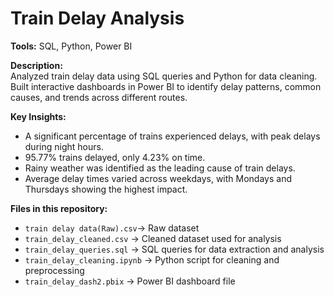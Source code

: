# Train Delay Analysis

**Tools:** SQL, Python, Power BI  

**Description:**  
Analyzed train delay data using SQL queries and Python for data cleaning. Built interactive dashboards in Power BI to identify delay patterns, common causes, and trends across different routes.  

**Key Insights:**  
- A significant percentage of trains experienced delays, with peak delays during night hours. 
- 95.77% trains delayed, only 4.23% on time.
- Rainy weather was identified as the leading cause of train delays.
- Average delay times varied across weekdays, with Mondays and Thursdays showing the highest impact.  

**Files in this repository:**  
- `train delay data(Raw).csv`→ Raw dataset
-  `train_delay_cleaned.csv` → Cleaned dataset used for analysis
- `train_delay_queries.sql` → SQL queries for data extraction and analysis  
- `train_delay_cleaning.ipynb` → Python script for cleaning and preprocessing  
- `train_delay_dash2.pbix` → Power BI dashboard file  
